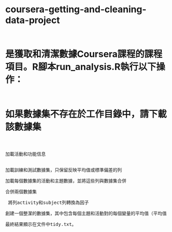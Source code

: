 coursera-getting-and-cleaning-data-project<pre>
======================
是獲取和清潔數據Coursera課程的課程項目。R腳本run_analysis.R執行以下操作：<pre> 
=====================
如果數據集不存在於工作目錄中，請下載該數據集 <pre>
======================
加載活動和功能信息<pre>    
加載訓練和測試數據集，只保留反映平均值或標準偏差的列<pre>
加載每個數據集的活動和主題數據，並將這些列與數據集合併<pre> 
合併兩個數據集<pre>
將列activity和subject列轉換為因子<pre>
創建一個整潔的數據集，其中包含每個主題和活動對的每個變量的平均值（平均值）<pre>
最終結果顯示在文件中tidy.txt。<pre>   
